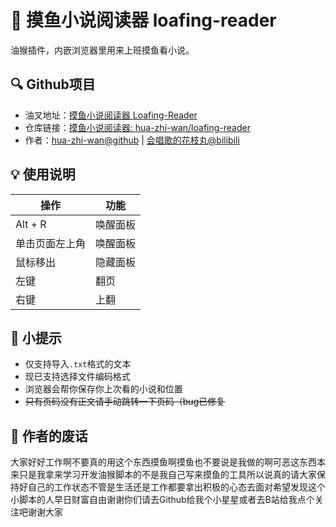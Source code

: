 # 📖 摸鱼小说阅读器 loafing-reader
油猴插件，内嵌浏览器里用来上班摸鱼看小说。

## 🔍 Github项目
+ 油叉地址：[摸鱼小说阅读器 Loafing-Reader](https://greasyfork.org/zh-CN/scripts/470914-%E6%91%B8%E9%B1%BC%E5%B0%8F%E8%AF%B4%E9%98%85%E8%AF%BB%E5%99%A8-loafing-reader)
+ 仓库链接：[摸鱼小说阅读器: hua-zhi-wan/loafing-reader](https://github.com/hua-zhi-wan/loafing-reader)
+ 作者：[hua-zhi-wan@github](https://github.com/hua-zhi-wan) | [会唱歌的花枝丸@bilibili](https://space.bilibili.com/496956009)

## 💡 使用说明
| 操作           | 功能     |
| -------------- | -------- |
| Alt + R        | 唤醒面板 |
| 单击页面左上角 | 唤醒面板 |
| 鼠标移出       | 隐藏面板 |
| 左键           | 翻页     |
| 右键           | 上翻     |

## 🔖 小提示
+ 仅支持导入`.txt`格式的文本
+ 现已支持选择文件编码格式
+ 浏览器会帮你保存你上次看的小说和位置
+ ~~只有页码没有正文请手动跳转一下页码（bug已修复~~

## 📝 作者的废话
大家好好工作啊不要真的用这个东西摸鱼啊摸鱼也不要说是我做的啊可恶这东西本来只是我拿来学习开发油猴脚本的不是我自己写来摸鱼的工具所以说真的请大家保持好自己的工作状态不管是生活还是工作都要拿出积极的心态去面对希望发现这个小脚本的人早日财富自由谢谢你们请去Github给我个小星星或者去B站给我点个关注吧谢谢大家
